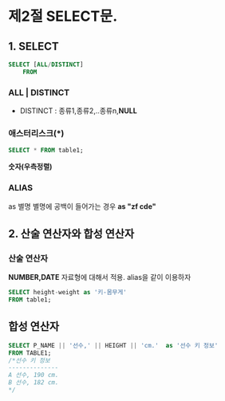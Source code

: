 # 제2절 SELECT문.
## 1. SELECT 
```sql
SELECT [ALL/DISTINCT]
    FROM
```
### ALL | DISTINCT
* DISTINCT : 종류1,종류2,..종류n,**NULL**

### 애스터리스크(*)
```sql
SELECT * FROM table1; 
```
**숫자(우측정렬)**

### ALIAS 
as 별명
별명에 공백이 들어가는 경우 **as "zf cde"**

## 2. 산술 연산자와 합성 연산자

### 산술 연산자
**NUMBER,DATE** 자료형에 대해서 적용.
alias을 같이 이용하자
```sql
SELECT height-weight as '키-몸무게'
FROM table1;
```

## 합성 연산자
```sql
SELECT P_NAME || '선수,' || HEIGHT || 'cm.'  as '선수 키 정보'
FROM TABLE1;
/*선수 키 정보
--------------
A 선수, 190 cm.
B 선수, 182 cm.
*/
```
